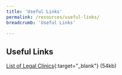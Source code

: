 ```yaml
---
title: 'Useful Links'
permalink: /resources/useful-links/
breadcrumb: 'Useful Links'

---
```


## Useful Links

[List of Legal Clinics](/files/Legal_Aid_Clinics_26_Feb.pdf){:target="_blank"} (54kb)
